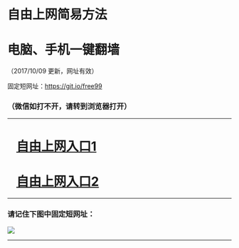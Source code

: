 ﻿# 自由上网简易方法

# 电脑、手机一键翻墙

（2017/10/09 更新，网址有效）

固定短网址：https://git.io/free99

### （微信如打不开，请转到浏览器打开）


***





# &nbsp;&nbsp; <a href="http://ft275427029.fwq-tz-1001.info/fwqtz01.html?t=100900125743 " target="_blank">自由上网入口1</a>
# &nbsp;&nbsp; <a href="http://ft3262927320.fwq-tz-1002.info/fwqtz02.html?t=10090014417 " target="_blank">自由上网入口2</a>
***

### 请记住下图中固定短网址：

<img src="https://s3-us-west-2.amazonaws.com/fwq-1001/yjfq-20170905okok.png" /> 


***

